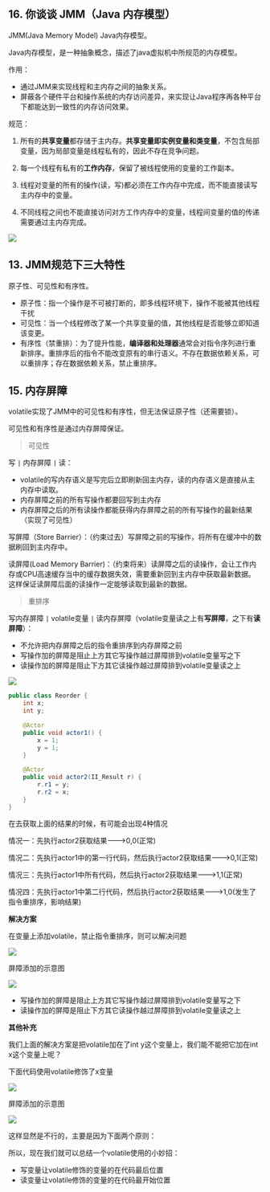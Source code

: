 
## 16. 你谈谈 JMM（Java 内存模型） 

JMM(Java Memory Model) Java内存模型。

Java内存模型，是一种抽象概念，描述了java虚拟机中所规范的内存模型。

作用：
- 通过JMM来实现线程和主内存之间的抽象关系。
- 屏蔽各个硬件平台和操作系统的内存访问差异，来实现让Java程序再各种平台下都能达到一致性的内存访问效果。


规范：

1. 所有的**共享变量**都存储于主内存。**共享变量即实例变量和类变量**，不包含局部变量，因为局部变量是线程私有的，因此不存在竞争问题。

2. 每一个线程有私有的**工作内存**，保留了被线程使用的变量的工作副本。
3. 线程对变量的所有的操作(读，写)都必须在工作内存中完成，而不能直接读写主内存中的变量。
4. 不同线程之间也不能直接访问对方工作内存中的变量，线程间变量的值的传递需要通过主内存完成。

![](../../images/image-20230504181638237.png)


## 13. JMM规范下三大特性

原子性、可见性和有序性。

- 原子性：指一个操作是不可被打断的，即多线程环境下，操作不能被其他线程干扰
- 可见性：当一个线程修改了某一个共享变量的值，其他线程是否能够立即知道该变更。
- 有序性（禁重排）：为了提升性能，**编译器和处理器**通常会对指令序列进行重新排序。重排序后的指令不能改变原有的串行语义。不存在数据依赖关系，可以重排序；存在数据依赖关系，禁止重排序。

## 15. 内存屏障
volatile实现了JMM中的可见性和有序性，但无法保证原子性（还需要锁）。

可见性和有序性是通过内存屏障保证。

> 可见性

写 `|` 内存屏障 `|` 读：
- volatile的写内存语义是写完后立即刷新回主内存，读的内存语义是直接从主内存中读取。
- 内存屏障之前的所有写操作都要回写到主内存
- 内存屏障之后的所有读操作都能获得内存屏障之前的所有写操作的最新结果（实现了可见性）

写屏障（Store Barrier）：（约束过去）写屏障之前的写操作，将所有在缓冲中的数据刷回到主内存中。

读屏障(Load Memory Barrier)：（约束将来）读屏障之后的读操作，会让工作内存或CPU高速缓存当中的缓存数据失效，需要重新回到主内存中获取最新数据。这样保证读屏障后面的读操作一定能够读取到最新的数据。

> 重排序

写内存屏障 `|` volatile变量 `|` 读内存屏障（volatile变量读之上有**写屏障**，之下有**读屏障**）：
- 不允许把内存屏障之后的指令重排序到内存屏障之前
- 写操作加的屏障是阻止上方其它写操作越过屏障排到volatile变量写之下
- 读操作加的屏障是阻止下方其它读操作越过屏障排到volatile变量读之上

![](../../images/image-20230505082923729.png)

```java
public class Reorder {
    int x;
    int y;

    @Actor
    public void actor1() {
        x = 1;
        y = 1;
    }

    @Actor
    public void actor2(II_Result r) {
        r.r1 = y;
        r.r2 = x;
    }
}
```
在去获取上面的结果的时候，有可能会出现4种情况

情况一：先执行actor2获取结果--->0,0(正常)

情况二：先执行actor1中的第一行代码，然后执行actor2获取结果--->0,1(正常)

情况三：先执行actor1中所有代码，然后执行actor2获取结果--->1,1(正常)

情况四：先执行actor1中第二行代码，然后执行actor2获取结果--->1,0(发生了指令重排序，影响结果)

**解决方案**

在变量上添加volatile，禁止指令重排序，则可以解决问题

![](../../images/image-20230505082835588.png)

屏障添加的示意图

![](../../images/image-20230505082923729.png)

- 写操作加的屏障是阻止上方其它写操作越过屏障排到volatile变量写之下
- 读操作加的屏障是阻止下方其它读操作越过屏障排到volatile变量读之上

**其他补充**

我们上面的解决方案是把volatile加在了int y这个变量上，我们能不能把它加在int x这个变量上呢？

下面代码使用volatile修饰了x变量

![](../../images/image-20230505083124159.png)

屏障添加的示意图

![](../../images/image-20230505083217904.png)

这样显然是不行的，主要是因为下面两个原则：


所以，现在我们就可以总结一个volatile使用的小妙招：

- 写变量让volatile修饰的变量的在代码最后位置
- 读变量让volatile修饰的变量的在代码最开始位置
